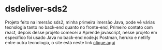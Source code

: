 # dsdeliver-sds2
Projeto feito na imersão sds2, minha primeira imersão
Java, pode vê várias tecnologia tanto no back-end quanto no fronte-end,
Primeiro contato com react, depois desse projeto comecei a 
Aprende javascript, nesse projeto em específico foi usado Java no back-end node.js
Postman, heruko e netlify entre outra tecnologia, o site está neste link <a href="https://mariadelivery.netlify.app/orders">clique aqui</a>
